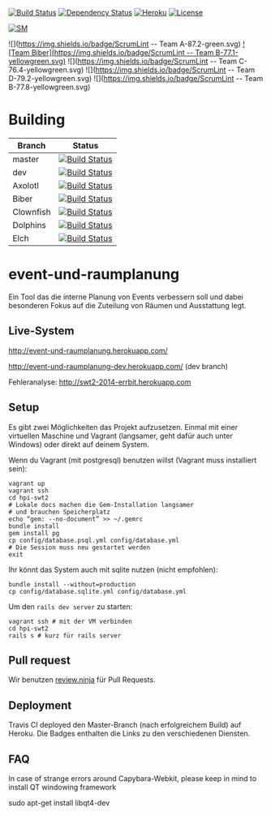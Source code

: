 [![Build Status](https://travis-ci.org/hpi-swt2/event-und-raumplanung.svg?branch=master)](https://travis-ci.org/hpi-swt2/event-und-raumplanung)
[![Dependency Status](https://gemnasium.com/hpi-swt2/event-und-raumplanung.svg)](https://gemnasium.com/hpi-swt2/event-und-raumplanung)
[![Heroku](https://heroku-badge.herokuapp.com/?app=event-und-raumplanung)](http://event-und-raumplanung.herokuapp.com/)
[![License](http://img.shields.io/badge/license-AGPL-blue.svg)](https://github.com/hpi-swt2/event-und-raumplanung/blob/master/LICENSE)

[![SM](http://imgh.us/sm.svg) ](http://localhost:8000/)

![](https://img.shields.io/badge/ScrumLint -- Team A-87.2-green.svg) [![Team Biber](https://img.shields.io/badge/ScrumLint -- Team B-77.1-yellowgreen.svg)](http://localhost:8000/sprint/4/team/Biber) ![](https://img.shields.io/badge/ScrumLint -- Team C-76.4-yellowgreen.svg) ![](https://img.shields.io/badge/ScrumLint -- Team D-79.2-yellowgreen.svg) ![](https://img.shields.io/badge/ScrumLint -- Team B-77.8-yellowgreen.svg)

# Building
Branch      | Status
----------- | ----------
master  | [![Build Status](https://travis-ci.org/hpi-swt2/event-und-raumplanung.svg?branch=master)](https://travis-ci.org/hpi-swt2/event-und-raumplanung)
dev  | [![Build Status](https://travis-ci.org/hpi-swt2/event-und-raumplanung.svg?branch=dev)](https://travis-ci.org/hpi-swt2/event-und-raumplanung)
Axolotl  | [![Build Status](https://travis-ci.org/hpi-swt2/event-und-raumplanung.svg?branch=Axolotl)](https://travis-ci.org/hpi-swt2/event-und-raumplanung)
Biber  | [![Build Status](https://travis-ci.org/hpi-swt2/event-und-raumplanung.svg?branch=Biber)](https://travis-ci.org/hpi-swt2/event-und-raumplanung)
Clownfish  | [![Build Status](https://travis-ci.org/hpi-swt2/event-und-raumplanung.svg?branch=Clownfish)](https://travis-ci.org/hpi-swt2/event-und-raumplanung)
Dolphins  | [![Build Status](https://travis-ci.org/hpi-swt2/event-und-raumplanung.svg?branch=Dolphins)](https://travis-ci.org/hpi-swt2/event-und-raumplanung)
Elch  | [![Build Status](https://travis-ci.org/hpi-swt2/event-und-raumplanung.svg?branch=Elch)](https://travis-ci.org/hpi-swt2/event-und-raumplanung)

event-und-raumplanung
=====================

Ein Tool das die interne Planung von Events verbessern soll und dabei besonderen Fokus auf die Zuteilung von Räumen und Ausstattung legt.

Live-System
-----
http://event-und-raumplanung.herokuapp.com/

http://event-und-raumplanung-dev.herokuapp.com/ (dev branch)

Fehleranalyse:
http://swt2-2014-errbit.herokuapp.com

Setup
-----
Es gibt zwei Möglichkeiten das Projekt aufzusetzen. Einmal mit einer virtuellen Maschine und Vagrant
(langsamer, geht dafür auch unter Windows) oder direkt auf deinem System.

Wenn du Vagrant (mit postgresql) benutzen willst (Vagrant muss installiert sein):

    vagrant up
    vagrant ssh
    cd hpi-swt2
    # Lokale docs machen die Gem-Installation langsamer
    # und brauchen Speicherplatz
    echo “gem: --no-document” >> ~/.gemrc
    bundle install
    gem install pg
    cp config/database.psql.yml config/database.yml
    # Die Session muss neu gestartet werden
    exit

Ihr könnt das System auch mit sqlite nutzen (nicht empfohlen):

    bundle install --without=production
    cp config/database.sqlite.yml config/database.yml

Um den `rails dev server` zu starten:

    vagrant ssh # mit der VM verbinden
    cd hpi-swt2
    rails s # kurz für rails server

Pull request
------------

Wir benutzen [review.ninja](http://app.review.ninja/hpi-swt2/event-und-raumplanung) für Pull Requests.

Deployment
----------

Travis CI deployed den Master-Branch (nach erfolgreichem Build) auf Heroku.
Die Badges enthalten die Links zu den verschiedenen Diensten.

FAQ
----------
In case of strange errors around Capybara-Webkit, please keep in mind to install QT windowing framework

sudo apt-get install libqt4-dev

